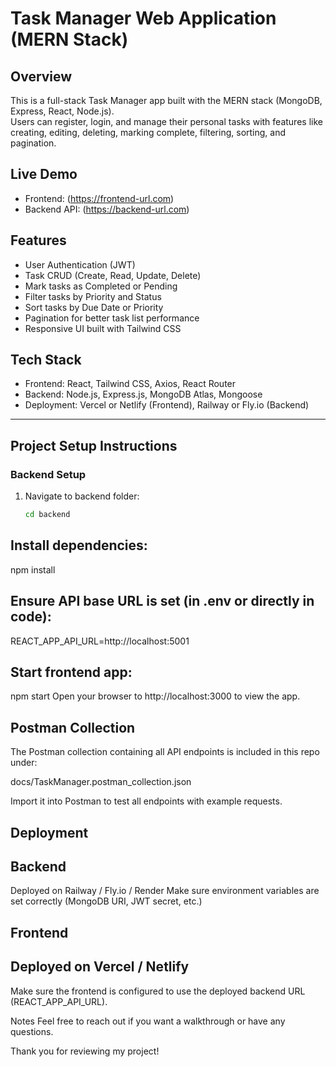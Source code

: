 # Task Manager Web Application (MERN Stack)

## Overview
This is a full-stack Task Manager app built with the MERN stack (MongoDB, Express, React, Node.js).  
Users can register, login, and manage their personal tasks with features like creating, editing, deleting, marking complete, filtering, sorting, and pagination.

## Live Demo
- Frontend: (https://frontend-url.com)  
- Backend API: (https://backend-url.com)

## Features
- User Authentication (JWT)
- Task CRUD (Create, Read, Update, Delete)
- Mark tasks as Completed or Pending
- Filter tasks by Priority and Status
- Sort tasks by Due Date or Priority
- Pagination for better task list performance
- Responsive UI built with Tailwind CSS

## Tech Stack
- Frontend: React, Tailwind CSS, Axios, React Router
- Backend: Node.js, Express.js, MongoDB Atlas, Mongoose
- Deployment: Vercel or Netlify (Frontend), Railway or Fly.io (Backend)

---

## Project Setup Instructions

### Backend Setup
1. Navigate to backend folder:
   ```bash
   cd backend
## Install dependencies:
npm install

## Ensure API base URL is set (in .env or directly in code):


REACT_APP_API_URL=http://localhost:5001

## Start frontend app:

npm start
Open your browser to http://localhost:3000 to view the app.



## Postman Collection
The Postman collection containing all API endpoints is included in this repo under:

docs/TaskManager.postman_collection.json

Import it into Postman to test all endpoints with example requests.

## Deployment
## Backend
Deployed on Railway / Fly.io / Render
Make sure environment variables are set correctly (MongoDB URI, JWT secret, etc.)

## Frontend
## Deployed on Vercel / Netlify
Make sure the frontend is configured to use the deployed backend URL (REACT_APP_API_URL).


Notes
Feel free to reach out if you want a walkthrough or have any questions.

Thank you for reviewing my project!
